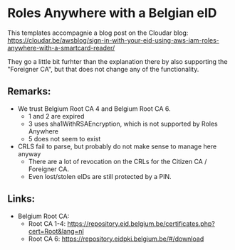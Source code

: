 # Roles Anywhere with a Belgian eID
This templates accompagnie a blog post on the Cloudar blog: https://cloudar.be/awsblog/sign-in-with-your-eid-using-aws-iam-roles-anywhere-with-a-smartcard-reader/

They go a little bit furhter than the explanation there by also supporting the "Foreigner CA", but that does not change any of the functionality.

## Remarks:
- We trust Belgium Root CA 4 and Belgium Root CA 6.
  - 1 and 2 are expired
  - 3 uses sha1WithRSAEncryption, which is not supported by Roles Anywhere
  - 5 does not seem to exist
- CRLS fail to parse, but probably do not make sense to manage here anyway
  - There are a lot of revocation on the CRLs for the Citizen CA / Foreigner CA.
  - Even lost/stolen eIDs are still protected by a PIN.

## Links:
- Belgium Root CA:
  - Root CA 1-4: https://repository.eid.belgium.be/certificates.php?cert=Root&lang=nl
  - Root CA 6: https://repository.eidpki.belgium.be/#/download
